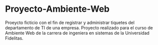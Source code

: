 # Proyecto-Ambiente-Web
Proeycto ficticio con el fin de registrar y administrar tiquetes del departamento de TI de una empresa.
Proyecto realizado para el curso de Ambiente Web de la carrera de ingeniera en sistemas de la Universidad Fidelitas.
